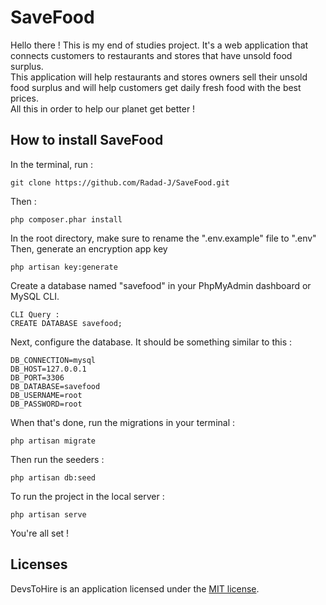 # SaveFood
Hello there ! This is my end of studies project. It's a web application that connects customers to restaurants and stores that have unsold food surplus.</br>
This application will help restaurants and stores owners sell their unsold food surplus and will help customers get daily fresh food with the best prices.</br>
All this in order to help our planet get better !

## How to install SaveFood

In the terminal, run :
```
git clone https://github.com/Radad-J/SaveFood.git
```
Then :
```
php composer.phar install
```
In the root directory, make sure to rename the ".env.example" file to ".env"
Then, generate an encryption app key
```
php artisan key:generate
```
Create a database named "savefood" in your PhpMyAdmin dashboard or MySQL CLI.
```
CLI Query :
CREATE DATABASE savefood;
```
Next, configure the database. It should be something similar to this :
```
DB_CONNECTION=mysql
DB_HOST=127.0.0.1
DB_PORT=3306
DB_DATABASE=savefood
DB_USERNAME=root
DB_PASSWORD=root
```
When that's done, run the migrations in your terminal :
```
php artisan migrate
```
Then run the seeders :
```
php artisan db:seed
```

To run the project in the local server :
```
php artisan serve
```

You're all set !

## Licenses
DevsToHire is an application licensed under the [MIT license](https://opensource.org/licenses/MIT).
